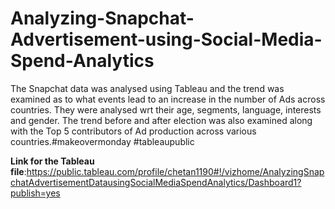 # Analyzing-Snapchat-Advertisement-using-Social-Media-Spend-Analytics

<p>The Snapchat data was analysed using Tableau and the trend was examined as to what events lead to an increase in the number of Ads across countries. They were analysed wrt their age, segments, language, interests and  gender. The trend before and after election was also examined along with the Top 5 contributors of Ad production across various countries.#makeovermonday #tableaupublic </p>

<b>Link for the Tableau file</b>:https://public.tableau.com/profile/chetan1190#!/vizhome/AnalyzingSnapchatAdvertisementDatausingSocialMediaSpendAnalytics/Dashboard1?publish=yes
